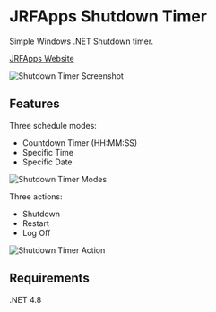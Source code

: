 # JRFApps Shutdown Timer
Simple Windows .NET Shutdown timer.

[JRFApps Website](https://www.jrfapps.com)

![Shutdown Timer Screenshot](https://drive.google.com/uc?export=view&id=1q1X8_pCHdoYADWA2QXn6BFq5gW3lNzjy)
## Features
Three schedule modes:
 - Countdown Timer (HH:MM:SS)
 - Specific Time
 - Specific Date
 
![Shutdown Timer  Modes](https://drive.google.com/uc?export=view&id=1mmdQqiPRwJ9LGK3orx6wCAvaUeEPbzQ4)


Three actions:
 - Shutdown
 - Restart
 - Log Off
 
![Shutdown Timer Action](https://drive.google.com/uc?export=view&id=10Lry7fuVRmlduS4hMAugx1O-tlU1vjI-)

## Requirements
.NET 4.8
